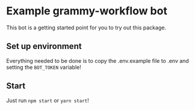 # Example grammy-workflow bot
This bot is a getting started point for you to try out this package.

## Set up environment
Everything needed to be done is to copy the .env.example file to .env and setting the `BOT_TOKEN` variable!

## Start
Just run `npm start` or `yarn start`!
